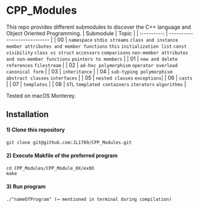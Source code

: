 # CPP_Modules
This repo provides different submodules to discover the C++ language and Object Oriented Programming.
| Submodule   | Topic                      |
| :---------: | ---------------------------- | 
| 00        | `namespace` `stdio streams` `class and instance` `member attributes and member functions` `this` `initialization list` `const` `visibility` `class vs struct` `accessors` `comparisons` `non-member attributes and non-member functions` `pointers to members` |
| 01        | `new and delete` `references` `filestream` |
| 02        | `ad-hoc polymorphism` `operator overload` `canonical form` |
| 03        | `inheritance` |
| 04        | `sub-typing polymorphism` `abstract classes` `interfaces` |
| 05        | `nested classes` `exceptions`|
| 06        | `casts` |
| 07        | `templates` |
| 08        | `STL` `templated containers` `iterators` `algorithms` |

Tested on macOS Monterey.

## Installation

#### 1) Clone this repository 
```
git clone git@github.com:JL1709/CPP_Modules.git
```

#### 2) Execute Makfile of the preferred program
```
cd CPP_Modules/CPP_Module_0X/ex0X
make
```

#### 3)  Run program
```
./"nameOfProgram" (⟶ mentioned in terminal during compilation)
```
